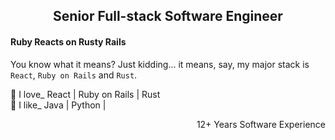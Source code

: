 <h2 align="center"> Senior Full-stack Software Engineer </h2>

#### **Ruby** **React**s on **Rust**y **Rails** </br>
You know what it means? Just kidding... it means, say, my major stack is `React`, `Ruby on Rails` and `Rust`.

💖 I love_ React | Ruby on Rails | Rust </br>
💎 I like_ Java | Python | 

<p align="right">12+ Years Software Experience</p>
